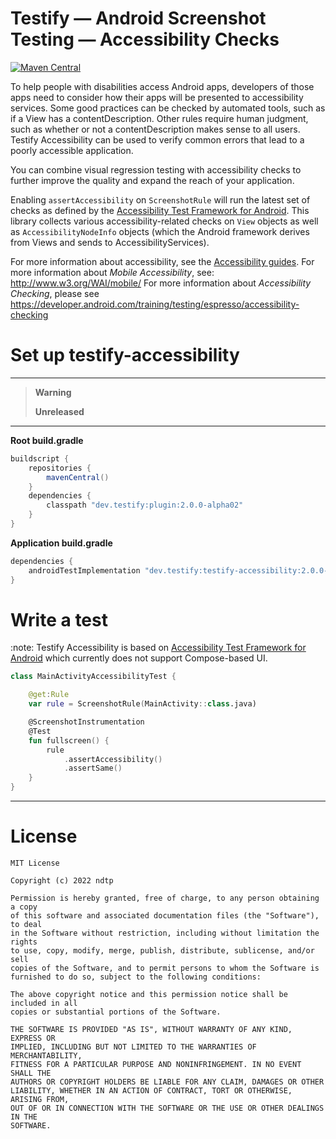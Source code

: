 # Testify — Android Screenshot Testing — Accessibility Checks

<a href="https://search.maven.org/artifact/dev.testify/testify-accessibility"><img alt="Maven Central" src="https://img.shields.io/maven-central/v/dev.testify/testify-accessibility?color=%236e40ed&label=dev.testify%3Atestify-accessibility"/></a>

To help people with disabilities access Android apps, developers of those apps need to consider how their apps will be presented to accessibility services. Some good practices can be checked by automated tools, such as if a View has a contentDescription. Other rules require human judgment, such as whether or not a contentDescription makes sense to all users. Testify Accessibility can be used to verify common errors that lead to a poorly accessible application.

You can combine visual regression testing with accessibility checks to further improve the quality and expand the reach of your application.

Enabling `assertAccessibility` on `ScreenshotRule` will run the latest set of checks as defined by the [Accessibility Test Framework for Android](https://github.com/google/Accessibility-Test-Framework-for-Android). This library collects various accessibility-related checks on `View` objects as well as `AccessibilityNodeInfo` objects (which the Android framework derives from Views and sends to AccessibilityServices).

For more information about accessibility, see the [Accessibility guides](https://developer.android.com/guide/topics/ui/accessibility).
For more information about _Mobile Accessibility_, see: http://www.w3.org/WAI/mobile/
For more information about _Accessibility Checking_, please see https://developer.android.com/training/testing/espresso/accessibility-checking

# Set up testify-accessibility

---
> **Warning**
> 
> **Unreleased**
> 
---

**Root build.gradle**
```groovy
buildscript {
    repositories {
        mavenCentral()
    }
    dependencies {
        classpath "dev.testify:plugin:2.0.0-alpha02"
    }
}
```

**Application build.gradle**
```groovy
dependencies {
    androidTestImplementation "dev.testify:testify-accessibility:2.0.0-alpha02"
}
```

# Write a test

:note: Testify Accessibility is based on [Accessibility Test Framework for Android](https://github.com/google/Accessibility-Test-Framework-for-Android) which currently does not support Compose-based UI.

```kotlin
class MainActivityAccessibilityTest {

    @get:Rule
    var rule = ScreenshotRule(MainActivity::class.java)

    @ScreenshotInstrumentation
    @Test
    fun fullscreen() {
        rule
            .assertAccessibility()
            .assertSame()
    }
}

```

---

# License

    MIT License
    
    Copyright (c) 2022 ndtp
    
    Permission is hereby granted, free of charge, to any person obtaining a copy
    of this software and associated documentation files (the "Software"), to deal
    in the Software without restriction, including without limitation the rights
    to use, copy, modify, merge, publish, distribute, sublicense, and/or sell
    copies of the Software, and to permit persons to whom the Software is
    furnished to do so, subject to the following conditions:
    
    The above copyright notice and this permission notice shall be included in all
    copies or substantial portions of the Software.
    
    THE SOFTWARE IS PROVIDED "AS IS", WITHOUT WARRANTY OF ANY KIND, EXPRESS OR
    IMPLIED, INCLUDING BUT NOT LIMITED TO THE WARRANTIES OF MERCHANTABILITY,
    FITNESS FOR A PARTICULAR PURPOSE AND NONINFRINGEMENT. IN NO EVENT SHALL THE
    AUTHORS OR COPYRIGHT HOLDERS BE LIABLE FOR ANY CLAIM, DAMAGES OR OTHER
    LIABILITY, WHETHER IN AN ACTION OF CONTRACT, TORT OR OTHERWISE, ARISING FROM,
    OUT OF OR IN CONNECTION WITH THE SOFTWARE OR THE USE OR OTHER DEALINGS IN THE
    SOFTWARE.